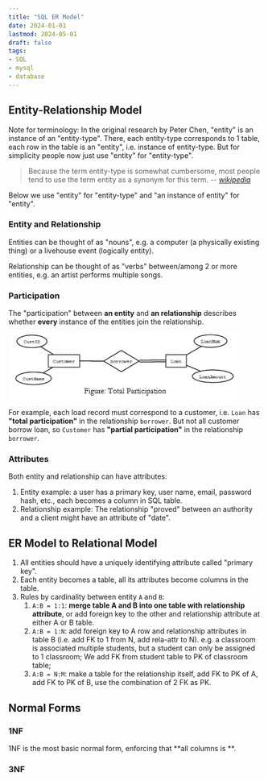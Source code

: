```yaml
---
title: "SQL ER Model"
date: 2024-01-01
lastmod: 2024-05-01
draft: false
tags:
- SQL
- mysql
- database
---
```


Entity-Relationship Model
-----------

Note for terminology: In the original research by Peter Chen, "entity" is an instance of an "entity-type". There, each entity-type corresponds to 1 table, each row in the table is an "entity", i.e. instance of entity-type. But for simplicity people now just use "entity" for "entity-type".

> Because the term entity-type is somewhat cumbersome, most people tend to use the term entity as a synonym for this term. <cite>-- [wikipedia](https://en.wikipedia.org/wiki/Entity%E2%80%93relationship_model)</cite>

Below we use "entity" for "entity-type" and "an instance of entity" for "entity".

### Entity and Relationship

Entities can be thought of as "nouns", e.g. a computer (a physically existing thing) or a livehouse event (logically entity).

Relationship can be thought of as "verbs" between/among 2 or more entities, e.g. an artist performs multiple songs.

### Participation

The "participation" between **an entity** and **an relationship** describes whether **every** instance of the entities join the relationship.

![](./participation.jpg)

For example, each load record must correspond to a customer, i.e. `Loan` has **"total participation"** in the relationship `borrower`. But not all customer borrow loan, so `Customer` has **"partial participation"** in the relationship `borrower`.

### Attributes
Both entity and relationship can have attributes:
1. Entity example: a user has a primary key, user name, email, password hash, etc., each becomes a column in SQL table.
2. Relationship example: The relationship "proved" between an authority and a client might have an attribute of "date".

ER Model to Relational Model
---------
1. All entities should have a uniquely identifying attribute called "primary key".
2. Each entity becomes a table, all its attributes become columns in the table.
3. Rules by cardinality between entity `A` and `B`:
    1. `A:B = 1:1`: **merge table A and B into one table with relationship attribute**, or add foreign key to the other and relationship attribute at either A or B table.
    2. `A:B = 1:N`: add foreign key to A row and relationship attributes in table B (i.e. add FK to 1 from N, add rela-attr to N). e.g. a classroom is associated multiple students, but a student can only be assigned to 1 classroom; We add FK from student table to PK of classroom table;
    3. `A:B = N:M`: make a table for the relationship itself, add FK to PK of A, add FK to PK of B, use the combination of 2 FK as PK.


Normal Forms
--------------

### 1NF

1NF is the most basic normal form, enforcing that **all columns is **.

### 3NF

### 
